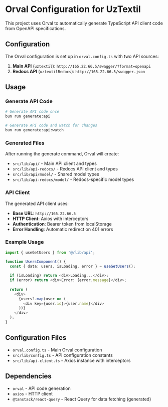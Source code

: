# Orval Configuration for UzTextil

This project uses Orval to automatically generate TypeScript API client code from OpenAPI specifications.

## Configuration

The Orval configuration is set up in `orval.config.ts` with two API sources:

1. **Main API** (`uztextil`): `http://165.22.66.5/swagger/?format=openapi`
2. **Redocs API** (`uztextilRedocs`): `http://165.22.66.5/swagger.json`

## Usage

### Generate API Code

```bash
# Generate API code once
bun run generate:api

# Generate API code and watch for changes
bun run generate:api:watch
```

### Generated Files

After running the generate command, Orval will create:

- `src/lib/api/` - Main API client and types
- `src/lib/api-redocs/` - Redocs API client and types
- `src/lib/api/model/` - Shared model types
- `src/lib/api-redocs/model/` - Redocs-specific model types

### API Client

The generated API client uses:
- **Base URL**: `http://165.22.66.5`
- **HTTP Client**: Axios with interceptors
- **Authentication**: Bearer token from localStorage
- **Error Handling**: Automatic redirect on 401 errors

### Example Usage

```typescript
import { useGetUsers } from '@/lib/api';

function UsersComponent() {
  const { data: users, isLoading, error } = useGetUsers();
  
  if (isLoading) return <div>Loading...</div>;
  if (error) return <div>Error: {error.message}</div>;
  
  return (
    <div>
      {users?.map(user => (
        <div key={user.id}>{user.name}</div>
      ))}
    </div>
  );
}
```

## Configuration Files

- `orval.config.ts` - Main Orval configuration
- `src/lib/config.ts` - API configuration constants
- `src/lib/api-client.ts` - Axios instance with interceptors

## Dependencies

- `orval` - API code generation
- `axios` - HTTP client
- `@tanstack/react-query` - React Query for data fetching (generated)
